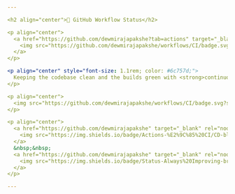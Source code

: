 ```yaml
---

<h2 align="center">🚀 GitHub Workflow Status</h2>

<p align="center">
  <a href="https://github.com/dewmirajapakshe?tab=actions" target="_blank" rel="noopener noreferrer">
    <img src="https://github.com/dewmirajapakshe/workflows/CI/badge.svg" alt="GitHub Workflow Status" />
  </a>
</p>

<p align="center" style="font-size: 1.1rem; color: #6c757d;">
  Keeping the codebase clean and the builds green with <strong>continuous integration</strong> and <strong>automated workflows</strong>.
</p>

<p align="center">
  <img src="https://github.com/dewmirajapakshe/workflows/CI/badge.svg?style=for-the-badge" alt="Workflow Badge" />
</p>

<p align="center">
  <a href="https://github.com/dewmirajapakshe" target="_blank" rel="noopener noreferrer">
    <img src="https://img.shields.io/badge/Actions-%E2%9C%85%20CI/CD-blueviolet?style=for-the-badge&logo=githubactions" alt="GitHub Actions" />
  </a>
  &nbsp;&nbsp;
  <a href="https://github.com/dewmirajapakshe" target="_blank" rel="noopener noreferrer">
    <img src="https://img.shields.io/badge/Status-Always%20Improving-brightgreen?style=for-the-badge" alt="Status" />
  </a>
</p>

---
```

